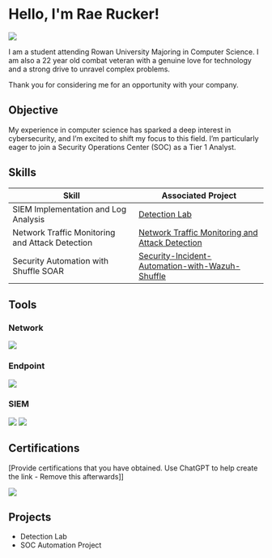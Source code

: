 # Hello, I'm Rae Rucker!
<a href="https://www.linkedin.com/in/rae-rucker-929048273/"><img src="https://img.shields.io/badge/-LinkedIn-0072b1?&style=for-the-badge&logo=linkedin&logoColor=white" /></a>


I am a student attending Rowan University Majoring in Computer Science. I am also a 22 year old combat veteran with a genuine love for technology and a strong drive to unravel complex problems.

Thank you for considering me for an opportunity with your company.

## Objective
My experience in computer science has sparked a deep interest in cybersecurity, and I’m excited to shift my focus to this field. I’m particularly eager to join a Security Operations Center (SOC) as a Tier 1 Analyst.

## Skills


| Skill                                         | Associated Project         |
|-----------------------------------------------|----------------------------|
| SIEM Implementation and Log Analysis          | <a href="https://google.com">Detection Lab</a>|
| Network Traffic Monitoring and Attack Detection | <a href="https://google.com">Network Traffic Monitoring and Attack Detection</a>|
| Security Automation with Shuffle SOAR         | <a href="https://github.com/RaeRucker/Security-Incident-Automation-with-Wazuh-Shuffle-and-TheHive/blob/main/README.md">Security-Incident-Automation-with-Wazuh-Shuffle</a>|

## Tools

### Network
<div>
    <img src="https://img.shields.io/badge/-Wireshark-1679A7?&style=for-the-badge&logo=Wireshark&logoColor=white" />
</div>

### Endpoint
<div>
    <img src="https://img.shields.io/badge/-Microsoft_Defender_for_Endpoint-00A4EF?&style=for-the-badge&logo=Microsoft&logoColor=white" />
</div>

### SIEM
<div>
    <img src="https://img.shields.io/badge/-Splunk-000000?&style=for-the-badge&logo=Splunk&logoColor=white" />
    <img src="https://img.shields.io/badge/-Wazuh-005C4A?&style=for-the-badge&logo=Wazuh&logoColor=white" />
</div>

## Certifications
[Provide certifications that you have obtained. Use ChatGPT to help create the link - Remove this afterwards]]
<div>
<img src="https://img.shields.io/badge/-Security%2B-FF0000?&style=for-the-badge&logo=CompTIA&logoColor=white" />

## Projects
- Detection Lab
- SOC Automation Project
